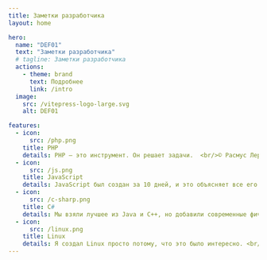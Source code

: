 ```yaml
---
title: Заметки разработчика
layout: home

hero:
  name: "DEF01"
  text: "Заметки разработчика"
  # tagline: Заметки разработчика
  actions:
    - theme: brand
      text: Подробнее
      link: /intro
  image:
    src: /vitepress-logo-large.svg
    alt: DEF01

features:
  - icon: 
      src: /php.png
    title: PHP
    details: PHP — это инструмент. Он решает задачи.  <br/>© Расмус Лердорф
  - icon:
      src: /js.png
    title: JavaScript
    details: JavaScript был создан за 10 дней, и это объясняет все его странности. <br/>© Брендан Айк
  - icon:
      src: /c-sharp.png
    title: C#
    details: Мы взяли лучшее из Java и C++, но добавили современные фичи. <br/>© Андерс Хейлсберг
  - icon:
      src: /linux.png
    title: Linux
    details: Я создал Linux просто потому, что это было интересно. <br/>© Линус Торвальдс
---
```


